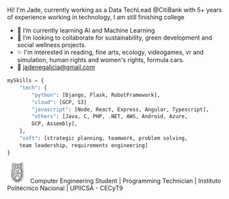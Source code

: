 Hi! I'm Jade,
currently working as a Data TechLead @CitiBank with 5+ years of experience working in technology,
I am still finishing college

-   🌱 I’m currently learning AI and Machine Learning
-   🔭 I’m looking to collaborate for sustainability, green development and social wellness projects.
-   ✨ I'm interested in reading, fine arts, ecology, videogames, vr and simulation, human rights and women's rights, formula cars.
-   :email: [jadenegalicia@gmail.com](mailto:jadenegalicia@gmail.com)

```python
mySkills = {
    "tech": {
        "python": [Django, Flask, RobotFramework],
        "cloud": [GCP, S3]
        "javascript": [Node, React, Express, Angular, Typescript],
        "others": [Java, C, PHP, .NET, AWS, Android, Azure, 
        GCP, Assembly],
    },
    "soft": [strategic planning, teamwork, problem solving,
    team leadership, requirements engineering]
}
```

![IPN](/images/ipn-icon.png) Computer Engineering Student |
Programming Technician |
Instituto Politécnico Nacional | UPIICSA - CECyT9
